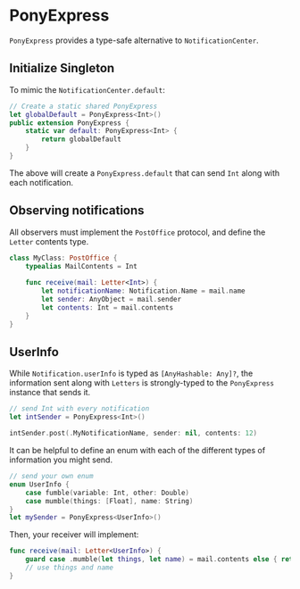 # PonyExpress

`PonyExpress` provides a type-safe alternative to `NotificationCenter`.

## Initialize Singleton

To mimic the `NotificationCenter.default`:

```swift
// Create a static shared PonyExpress
let globalDefault = PonyExpress<Int>()
public extension PonyExpress {
    static var default: PonyExpress<Int> {
        return globalDefault
    }
}
```

The above will create a `PonyExpress.default` that can send `Int` along with each notification.

## Observing notifications

All observers must implement the `PostOffice` protocol, and define the `Letter` contents type.

```swift
class MyClass: PostOffice {
    typealias MailContents = Int
    
    func receive(mail: Letter<Int>) {
        let notificationName: Notification.Name = mail.name
        let sender: AnyObject = mail.sender
        let contents: Int = mail.contents
    }
}
```

## UserInfo

While `Notification.userInfo` is typed as `[AnyHashable: Any]?`, the information sent along with 
`Letters` is strongly-typed to the `PonyExpress` instance that sends it.

```swift
// send Int with every notification
let intSender = PonyExpress<Int>()

intSender.post(.MyNotificationName, sender: nil, contents: 12)
```

It can be helpful to define an enum with each of the different types of information you might send.

```swift
// send your own enum
enum UserInfo {
    case fumble(variable: Int, other: Double)
    case mumble(things: [Float], name: String)
}
let mySender = PonyExpress<UserInfo>()
```

Then, your receiver will implement:

```swift
func receive(mail: Letter<UserInfo>) {
    guard case .mumble(let things, let name) = mail.contents else { return }
    // use things and name
}
```
